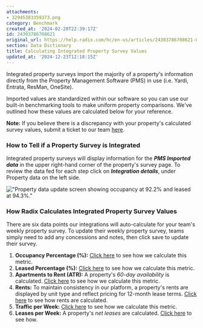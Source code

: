 ```yaml
---
attachments:
- 32945383359373.png
category: Benchmark
created_at: '2024-02-20T22:39:17Z'
id: 24303786708621
original_url: https://help.radix.com/hc/en-us/articles/24303786708621-Calculating-Integrated-Property-Survey-Values
section: Data Dictionary
title: Calculating Integrated Property Survey Values
updated_at: '2024-12-23T12:18:15Z'
---
```


Integrated property surveys import the majority of a property's information directly from the Property Management Software (PMS) in use (i.e. Yardi, Entrata, ResMan, OneSite).

Imported values are standardized within our software so you can use our built-in benchmarking tools to make uniform property comparisons. We've outlined how these values are calculated below for your reference.

**Note:** If you believe there is a discrepancy with your property's calculated survey values, submit a ticket to our team [here](https://help.radix.com/hc/en-us/requests/new).

### How to Tell if a Property Survey is Integrated

Integrated property surveys will display information for the ***PMS Imported data*** in the upper right-hand corner of the property's survey page. To review the data fed for each step click on ***Integration details***, under Property data on the left side.

!["Property data update screen showing occupancy at 92.2% and leased at 94.3%."](attachments/32945383359373.png)

### How Radix Calculates Integrated Property Survey Values

There are six data points our integrations will auto-calculate for your team's weekly property survey. To update their weekly property survey, teams simply need to add any concessions and notes, then click save to update their survey.

1. **Occupancy Percentage (%):** [Click here](https://help.radix.com/hc/en-us/articles/19747721543565) to see how we calculate this metric.
2. **Leased Percentage (%):** [Click here](https://help.radix.com/hc/en-us/articles/19989650203149) to see how we calculate this metric.
3. **Apartments to Rent (ATR):** A property's *60-day availability* is calculated. [Click here](https://help.radix.com/hc/en-us/articles/20039849870349) to see how we calculate this metric.
4. **Rents:** To maintain consistency in our platform, a property's rents are displayed by unit type and reflect pricing for 12-month lease terms. [Click here](https://help.radix.com/hc/en-us/articles/20044063920397) to see how rents are calculated.
5. **Traffic per Week:** [Click here](https://help.radix.com/hc/en-us/articles/19998806997133) to see how we calculate this metric.
6. **Leases per Week:** A property's *net leases* are calculated. [Click here](https://help.radix.com/hc/en-us/articles/20042408340493) to see how.